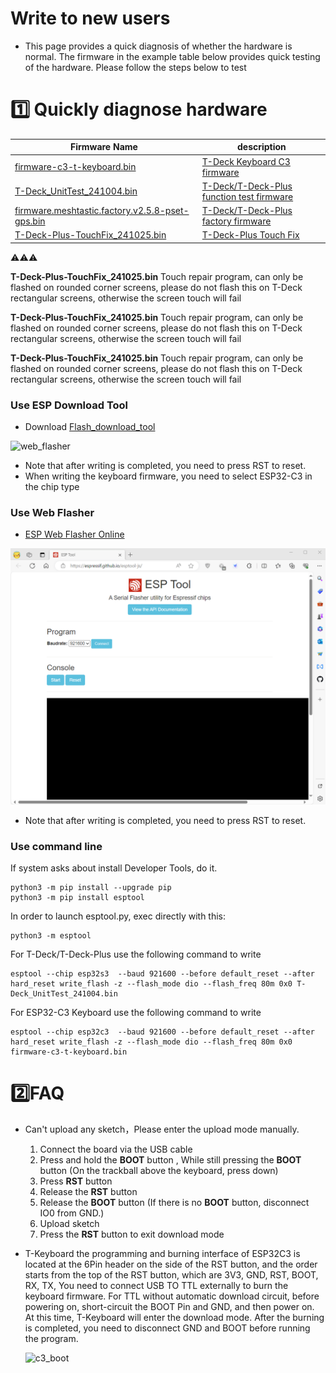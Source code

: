 # Write to new users

- This page provides a quick diagnosis of whether the hardware is normal. The firmware in the example table below provides quick testing of the hardware. Please follow the steps below to test

# 1️⃣ Quickly diagnose hardware

| Firmware Name                                                                                        | description                                    |
| ---------------------------------------------------------------------------------------------------- | ---------------------------------------------- |
| [firmware-c3-t-keyboard.bin](./firmware-c3-t-keyboard.bin)                                           | [T-Deck Keyboard C3 firmware][1]               |
| [T-Deck_UnitTest_241004.bin](./T-Deck_UnitTest_241004.bin)                                           | [T-Deck/T-Deck-Plus function test firmware][1] |
| [firmware.meshtastic.factory.v2.5.8-pset-gps.bin](./firmware.meshtastic.factory.v2.5.8-pset-gps.bin) | [T-Deck/T-Deck-Plus factory firmware][2]       |
| [T-Deck-Plus-TouchFix_241025.bin](./T-Deck-Plus-TouchFix_241025.bin)                                 | [T-Deck-Plus Touch Fix][2]                     |

⚠⚠⚠

**T-Deck-Plus-TouchFix_241025.bin** Touch repair program, can only be flashed on rounded corner screens, please do not flash this on T-Deck rectangular screens, otherwise the screen touch will fail

**T-Deck-Plus-TouchFix_241025.bin** Touch repair program, can only be flashed on rounded corner screens, please do not flash this on T-Deck rectangular screens, otherwise the screen touch will fail

**T-Deck-Plus-TouchFix_241025.bin** Touch repair program, can only be flashed on rounded corner screens, please do not flash this on T-Deck rectangular screens, otherwise the screen touch will fail


[1]: https://www.lilygo.cc/products/t-deck
[2]: https://www.lilygo.cc/products/t-deck
[3]: https://www.lilygo.cc/products/t-deck



### Use ESP Download Tool

- Download [Flash_download_tool](https://www.espressif.com.cn/sites/default/files/tools/flash_download_tool_3.9.7_0.zip)

![web_flasher](./images/esp_downloader.gif)

* Note that after writing is completed, you need to press RST to reset.
* When writing the keyboard firmware, you need to select ESP32-C3 in the chip type

### Use Web Flasher

- [ESP Web Flasher Online](https://espressif.github.io/esptool-js/)

![web_flasher](./images/web_flasher.gif)

* Note that after writing is completed, you need to press RST to reset.

### Use command line


If system asks about install Developer Tools, do it.

```
python3 -m pip install --upgrade pip
python3 -m pip install esptool
```

In order to launch esptool.py, exec directly with this:

```
python3 -m esptool
```

For T-Deck/T-Deck-Plus use the following command to write

```
esptool --chip esp32s3  --baud 921600 --before default_reset --after hard_reset write_flash -z --flash_mode dio --flash_freq 80m 0x0 T-Deck_UnitTest_241004.bin

```


For ESP32-C3 Keyboard use the following command to write

```
esptool --chip esp32c3  --baud 921600 --before default_reset --after hard_reset write_flash -z --flash_mode dio --flash_freq 80m 0x0 firmware-c3-t-keyboard.bin

```


# 2️⃣FAQ

- Can't upload any sketch，Please enter the upload mode manually.
   1. Connect the board via the USB cable
   2. Press and hold the **BOOT** button , While still pressing the **BOOT** button (On the trackball above the keyboard, press down)
   3. Press **RST** button
   4. Release the **RST** button
   5. Release the **BOOT** button (If there is no **BOOT** button, disconnect IO0 from GND.)
   6. Upload sketch
   7. Press the **RST** button to exit download mode

- T-Keyboard the programming and burning interface of ESP32C3 is located at the 6Pin header on the side of the RST button, and the order starts from the top of the RST button, which are 3V3, GND, RST, BOOT, RX, TX, You need to connect USB TO TTL externally to burn the keyboard firmware. For TTL without automatic download circuit, before powering on, short-circuit the BOOT Pin and GND, and then power on. At this time, T-Keyboard will enter the download mode. After the burning is completed, you need to disconnect GND and BOOT before running the program.

   ![c3_boot](../images/c3_boot.jpg)
